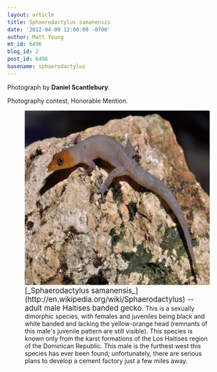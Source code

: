 ```yaml
---
layout: article
title: Sphaerodactylus samanensis
date: '2012-04-09 12:00:00 -0700'
author: Matt Young
mt_id: 6496
blog_id: 2
post_id: 6496
basename: sphaerodactylus
---
```

Photograph by **Daniel Scantlebury**.

Photography contest, Honorable Mention.

<figure>
<img src="/uploads/2012/scantlebury.sphaerodactylus_samanensis.jpg" alt="scantlebury.sphaerodactylus_samanensis.jpg" width="600" height="399" />
<figcaption markdown="span">
<big>[_Sphaerodactylus samanensis_](http://en.wikipedia.org/wiki/Sphaerodactylus) -- adult male Haitises banded gecko.</big> This is a sexually dimorphic species, with females and juveniles being black and white banded and lacking the yellow-orange head (remnants of this male's juvenile pattern are still visible). This species is known only from the karst formations of the Los Haitises region of the Dominican Republic. This male is the furthest west this species has ever been found; unfortunately, there are serious plans to develop a cement factory just a few miles away.

</figcaption>
</figure>
